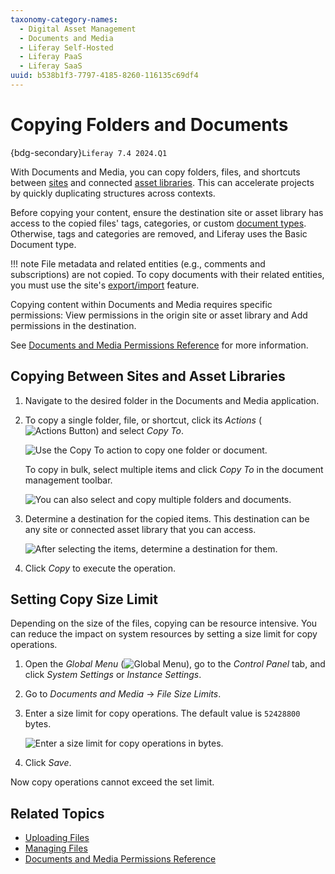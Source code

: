 ```yaml
---
taxonomy-category-names:
  - Digital Asset Management
  - Documents and Media
  - Liferay Self-Hosted
  - Liferay PaaS
  - Liferay SaaS
uuid: b538b1f3-7797-4185-8260-116135c69df4
---
```


# Copying Folders and Documents

{bdg-secondary}`Liferay 7.4 2024.Q1`

With Documents and Media, you can copy folders, files, and shortcuts between [sites](../../../site-building/sites.md) and connected [asset libraries](../../asset-libraries.md). This can accelerate projects by quickly duplicating structures across contexts.

Before copying your content, ensure the destination site or asset library has access to the copied files' tags, categories, or custom [document types](./managing-metadata/defining-document-types.md). Otherwise, tags and categories are removed, and Liferay uses the Basic Document type.

!!! note
    File metadata and related entities (e.g., comments and subscriptions) are not copied. To copy documents with their related entities, you must use the site's [export/import](../../../site-building/sites/exporting-importing-site-pages-and-content.md) feature.

Copying content within Documents and Media requires specific permissions: View permissions in the origin site or asset library and Add permissions in the destination.

See [Documents and Media Permissions Reference](../publishing-and-sharing/managing-document-access/documents-and-media-permissions-reference.md#documents) for more information.

## Copying Between Sites and Asset Libraries

1. Navigate to the desired folder in the Documents and Media application.

1. To copy a single folder, file, or shortcut, click its *Actions* (![Actions Button](../../../images/icon-actions.png)) and select *Copy To*.

   ![Use the Copy To action to copy one folder or document.](./copying-folders-and-documents/images/01.png)

   To copy in bulk, select multiple items and click *Copy To* in the document management toolbar.

   ![You can also select and copy multiple folders and documents.](./copying-folders-and-documents/images/02.png)

1. Determine a destination for the copied items. This destination can be any site or connected asset library that you can access.

   ![After selecting the items, determine a destination for them.](./copying-folders-and-documents/images/03.png)

1. Click *Copy* to execute the operation.

## Setting Copy Size Limit

Depending on the size of the files, copying can be resource intensive. You can reduce the impact on system resources by setting a size limit for copy operations.

1. Open the *Global Menu* (![Global Menu](../../../images/icon-applications-menu.png)), go to the *Control Panel* tab, and click *System Settings* or *Instance Settings*.

1. Go to *Documents and Media* &rarr; *File Size Limits*.

1. Enter a size limit for copy operations. The default value is `52428800` bytes.

   ![Enter a size limit for copy operations in bytes.](./copying-folders-and-documents/images/04.png)

1. Click *Save*.

Now copy operations cannot exceed the set limit.

## Related Topics

- [Uploading Files](./uploading-files.md)
- [Managing Files](./managing-files.md)
- [Documents and Media Permissions Reference](../publishing-and-sharing/managing-document-access/documents-and-media-permissions-reference.md)
